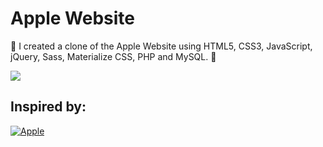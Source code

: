 # Apple Website
 I created a clone of the Apple Website using HTML5, CSS3, JavaScript, jQuery, Sass, Materialize CSS, PHP and MySQL. 

![](https://i.ytimg.com/vi/DEpF1nNz1l0/maxresdefault.jpg)
## Inspired by:
[![Apple](https://img.shields.io/badge/-Apple-000?style=for-the-badge&logo=Apple&logoColor=white)](https://www.apple.com)
